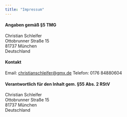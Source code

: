 ```yaml
---
title: "Impressum"
---
```


#### Angaben gemäß §5 TMG

Christian Schleifer  
Ottobrunner Straße 15  
81737 München  
Deutschland

#### Kontakt

Email: christianschleifer@gmx.de
Telefon: 0176 84880604

#### Verantwortlich für den Inhalt gem. §55 Abs. 2 RStV

Christian Schleifer  
Ottobrunner Straße 15  
81737 München  
Deutschland  




